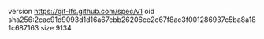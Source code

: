 version https://git-lfs.github.com/spec/v1
oid sha256:2cac91d9093d1d16a67cbb26206ce2c67f8ac3f001286937c5ba8a181c687163
size 9134
